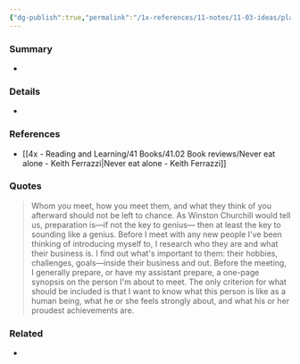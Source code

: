 ```yaml
---
{"dg-publish":true,"permalink":"/1x-references/11-notes/11-03-ideas/plan-ahead-who-and-how-you-will-meet-people/","title":"permanent note","created":"2025-03-07T10:56:19.419+03:00","updated":"2025-03-07T11:46:47.027+03:00"}
---
```



### Summary
- 

### Details
- 

### References
- [[4x - Reading and Learning/41 Books/41.02 Book reviews/Never eat alone - Keith Ferrazzi\|Never eat alone - Keith Ferrazzi]]

### Quotes
> Whom you meet, how you meet them, and what they think of you afterward should not be left to chance. As Winston Churchill would tell us, preparation is—if not the key to genius— then at least the key to sounding like a genius. Before I meet with any new people I've been thinking of introducing myself to, I research who they are and what their business is. I find out what's important to them: their hobbies, challenges, goals—inside their business and out. Before the meeting, I generally prepare, or have my assistant prepare, a one-page synopsis on the person I'm about to meet. The only criterion for what should be included is that I want to know what this person is like as a human being, what he or she feels strongly about, and what his or her proudest achievements are.

### Related
- 